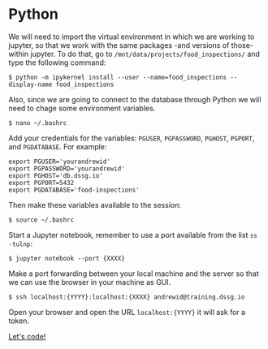 # Python

We will need to import the virtual environment in which we are working to jupyter, so that we work with the same packages -and versions of those- within jupyter. To do that, go to `/mnt/data/projects/food_inspections/` and type the following command:

```
$ python -m ipykernel install --user --name=food_inspections --display-name food_inspections
```

Also, since we are going to connect to the database through Python we will need to chage some environment variables.

```
$ nano ~/.bashrc
```

Add your credentials for the variables: `PGUSER`, `PGPASSWORD`, `PGHOST`, `PGPORT`, and `PGDATABASE`. For example:

```
export PGUSER='yourandrewid'
export PGPASSWORD='yourandrewid'
export PGHOST='db.dssg.io'
export PGPORT=5432
export PGDATABASE='food-inspections'
```

Then make these variables available to the session:

```
$ source ~/.bashrc
```


Start a Jupyter notebook, remember to use a port available from the list `ss -tulnp`:

```
$ jupyter notebook --port {XXXX}
```

Make a port forwarding between your local machine and the server so that we can use the browser in your machine as GUI.

```
$ ssh localhost:{YYYY}:localhost:{XXXX} andrewid@training.dssg.io
```

Open your browser and open the URL `localhost:{YYYY}` it will ask for a token.

[Let's code!](./python_sql_pandas_viz.ipynb)
